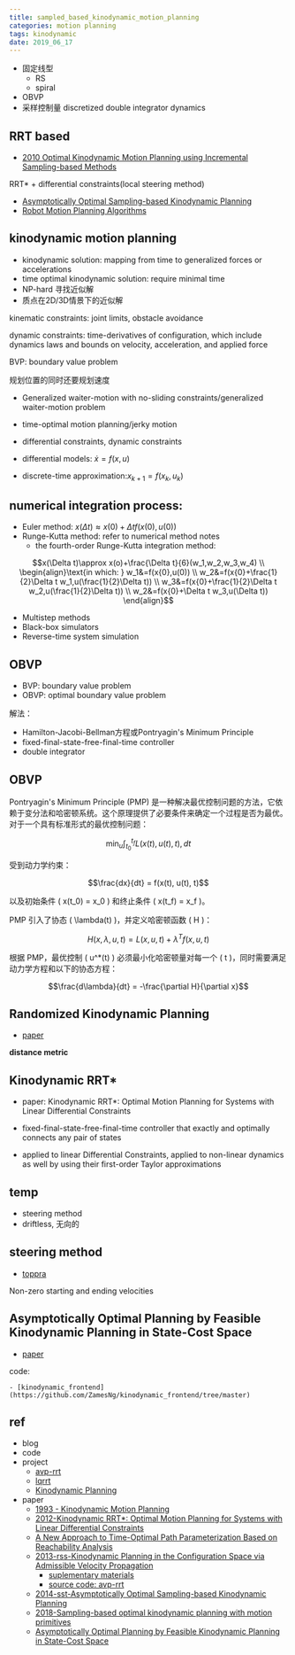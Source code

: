 ```yaml
---
title: sampled_based_kinodynamic_motion_planning
categories: motion planning
tags: kinodynamic
date: 2019_06_17
---
```


- 固定线型
    - RS
    - spiral
- OBVP
- 采样控制量  discretized double integrator dynamics 

## RRT based

- [2010 Optimal Kinodynamic Motion Planning using Incremental Sampling-based Methods](https://dspace.mit.edu/bitstream/handle/1721.1/65847/Frazzoli-2010-Optimal%20kinodynamic%20motion%20planning.pdf?sequence=1&isAllowed=y)

RRT* + differential constraints(local steering method)


- [Asymptotically Optimal Sampling-based Kinodynamic Planning](https://arxiv.org/pdf/1407.2896.pdf)
- [Robot Motion Planning Algorithms](https://github.com/iamprem/rmp)

## kinodynamic motion planning

- kinodynamic solution: mapping from time to generalized forces or accelerations
- time optimal kinodynamic solution: require minimal time
- NP-hard  寻找近似解
- 质点在2D/3D情景下的近似解

kinematic constraints: joint limits, obstacle avoidance

dynamic constraints: time-derivatives of configuration, which include dynamics laws and bounds on velocity, acceleration, and applied force

BVP: boundary value problem

规划位置的同时还要规划速度

- Generalized waiter-motion with no-sliding constraints/generalized waiter-motion problem

- time-optimal motion planning/jerky motion

- differential constraints, dynamic constraints

- differential models: $\dot{x}=f(x,u)$
- discrete-time approximation:$x_{k+1}=f(x_k,u_k)$

## numerical integration process:
- Euler method: $x(\Delta t)\approx x(0)+\Delta tf(x(0),u(0))$
- Runge-Kutta method: refer to numerical method notes
    - the fourth-order Runge-Kutta integration method:

$$x(\Delta t)\approx x(o)+\frac{\Delta t}{6}(w_1,w_2,w_3,w_4)   \\
\begin{align}\text{in which: } w_1&=f(x{0},u(0)) \\
               w_2&=f(x{0}+\frac{1}{2}\Delta t w_1,u(\frac{1}{2}\Delta t))  \\
               w_3&=f(x{0}+\frac{1}{2}\Delta t w_2,u(\frac{1}{2}\Delta t))  \\
               w_2&=f(x{0}+\Delta t w_3,u(\Delta t))
\end{align}$$

- Multistep methods 
- Black-box simulators
- Reverse-time system simulation

## OBVP

- BVP: boundary value problem
- OBVP: optimal boundary value problem

解法： 

- Hamilton-Jacobi-Bellman方程或Pontryagin's Minimum Principle
- fixed-final-state-free-final-time controller
- double integrator

## OBVP

Pontryagin's Minimum Principle (PMP) 是一种解决最优控制问题的方法，它依赖于变分法和哈密顿系统。这个原理提供了必要条件来确定一个过程是否为最优。对于一个具有标准形式的最优控制问题：

$$\min_u \int_{t_0}^{t_f} L(x(t), u(t), t) , dt$$


受到动力学约束：

$$\frac{dx}{dt} = f(x(t), u(t), t)$$

以及初始条件 ( x(t_0) = x_0 ) 和终止条件 ( x(t_f) = x_f )。

PMP 引入了协态 ( \lambda(t) )，并定义哈密顿函数 ( H )：

$$H(x, \lambda, u, t) = L(x, u, t) + \lambda^T f(x, u, t)$$

根据 PMP，最优控制 ( u^*(t) ) 必须最小化哈密顿量对每一个 ( t )，同时需要满足动力学方程和以下的协态方程：

$$\frac{d\lambda}{dt} = -\frac{\partial H}{\partial x}$$


## Randomized Kinodynamic Planning

- [paper](https://skat.ihmc.us/rid=1K7WQT337-XQJP8C-1YHM/Randomized%20Kinodynamic%20Planning.pdf)

**distance metric**



## Kinodynamic RRT*

- paper: Kinodynamic RRT*: Optimal Motion Planning for Systems with Linear Differential Constraints

- fixed-final-state-free-final-time controller
that exactly and optimally connects any pair of states
- applied to linear Differential Constraints, applied to non-linear dynamics as well by using their first-order Taylor approximations


## temp

- steering method
- driftless, 无向的

## steering method

- [toppra](https://notebook.community/hungpham2511/toppra/docs/source/tutorials/tut3_non_zero_velocities)

Non-zero starting and ending velocities

## Asymptotically Optimal Planning by Feasible Kinodynamic Planning in State-Cost Space

- [paper](https://arxiv.org/pdf/1505.04098)

code:

    - [kinodynamic_frontend](https://github.com/ZamesNg/kinodynamic_frontend/tree/master)


## ref

- blog
- code
- project
    - [avp-rrt](https://github.com/stephane-caron/avp-rrt)
    - [lqrrt](https://github.com/jnez71/lqRRT)
    - [Kinodynamic Planning](https://github.com/palliprasanth/Kinodynamic-Planning)
- paper
    - [1993 - Kinodynamic Motion Planning](http://www.cs.duke.edu/~reif/paper/canny/kinodynamic.pdf)
    - [2012-Kinodynamic RRT*: Optimal Motion Planning for Systems with Linear Differential Constraints](https://arxiv.org/abs/1205.5088)
    - [A New Approach to Time-Optimal Path Parameterization Based on Reachability Analysis](https://arxiv.org/abs/1707.07239)
    - [2013-rss-Kinodynamic Planning in the Configuration Space via Admissible Velocity Propagation](http://www.roboticsproceedings.org/rss09/p52.html)
        - [suplementary materials](http://www.programmingvision.com/rosendiankovthesis.pdf)
        - [source code: avp-rrt](https://github.com/stephane-caron/avp-rrt)
    - [2014-sst-Asymptotically Optimal Sampling-based Kinodynamic Planning](https://arxiv.org/abs/1407.2896)
    - [2018-Sampling-based optimal kinodynamic planning with motion primitives](https://arxiv.org/abs/1809.02399)
    - [Asymptotically Optimal Planning by Feasible Kinodynamic Planning in State-Cost Space](https://arxiv.org/abs/1505.04098)